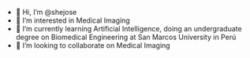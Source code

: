 - 👋 Hi, I’m @shejose
- 👀 I’m interested in Medical Imaging
- 🌱 I’m currently learning Artificial Intelligence, doing an undergraduate degree on Biomedical Engineering at San Marcos University in Perú 
- 💞️ I’m looking to collaborate on Medical Imaging

<!---
shejose/shejose is a ✨ special ✨ repository because its `README.md` (this file) appears on your GitHub profile.
You can click the Preview link to take a look at your changes.
--->
